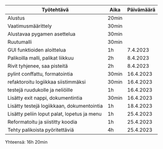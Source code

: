 
| Työtehtävä                                  | Aika  | Päivämäärä |
|---------------------------------------------|-------|------------|
| Alustus                                     | 20min |            |
| Vaatimusmäärittely                          | 30min |            |
| Alustavaa pygamen asettelua                 | 30min |            |
| Ruutumalli                                  | 30min |            |
| GUI funktioiden aloittelua                  | 1h    | 7.4.2023   |
| Palikoilla malli, palikat liikkuu           | 2h    | 8.4.2023   |
| Rivit tyhjenee, saa pisteitä                | 2h    | 8.4.2023   |
| pylint conffattu, formatointia              | 30min | 16.4.2023  |
| refaktoroitu logiikkaa siistimmäksi         | 30min | 16.4.2023  |
| testejä ruudukolle ja neliöille             | 1h    | 16.4.2023  |
| Lisätty exit nappi, dokumentintia           | 30min | 16.4.2023  |
| Lisätty testejä logiikkaan, dokumentointia  | 1h    | 18.4.2023  |
| Lisätty peliin loput palat, lopetus ja menu | 1h    | 25.4.2023  |
| Reformatoitu ja siistitty koodia            | 1h    | 25.4.2023  |
| Tehty palikoista pyöritettäviä              | 4h    | 25.4.2023  |

Yhteensä: 16h 20min

